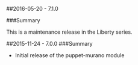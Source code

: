 ##2016-05-20 - 7.1.0

###Summary

This is a maintenance release in the Liberty series.


##2015-11-24 - 7.0.0
###Summary

- Initial release of the puppet-murano module
